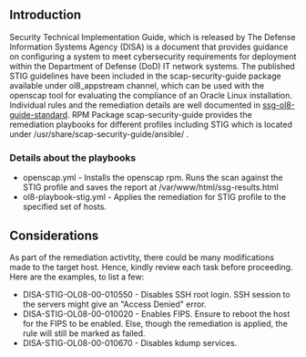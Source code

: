 ## Introduction
Security Technical Implementation Guide, which is released by The Defense Information Systems Agency (DISA) is a document that provides guidance on configuring a system to meet cybersecurity requirements for deployment within the Department of Defense (DoD) IT network systems. 
The published STIG guidelines have been included in the scap-security-guide package available under ol8_appstream channel, which can be used with the openscap tool for evaluating the compliance of an Oracle Linux installation.
Individual rules and the remediation details are well documented in [ssg-ol8-guide-standard](https://static.open-scap.org/ssg-guides/ssg-ol8-guide-standard.html).
RPM Package scap-security-guide provides the remediation playbooks for different profiles including STIG which is located under /usr/share/scap-security-guide/ansible/ .

### Details about the playbooks
- openscap.yml - Installs the openscap rpm. Runs the scan against the STIG profile and saves the report at /var/www/html/ssg-results.html
- ol8-playbook-stig.yml - Applies the remediation for STIG profile to the specified set of hosts. 

## Considerations
As part of the remediation activtity, there could be many modifications made to the target host. Hence, kindly review each task before proceeding.
Here are the examples, to list a few:

- DISA-STIG-OL08-00-010550 - Disables SSH root login. SSH session to the servers might give an "Access Denied" error.
- DISA-STIG-OL08-00-010020 - Enables FIPS. Ensure to reboot the host for the FIPS to be enabled. Else, though the remediation is applied, the rule will still be marked as failed.
- DISA-STIG-OL08-00-010670 - Disables kdump services.


